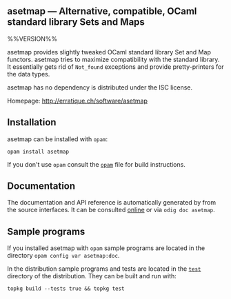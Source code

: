 asetmap — Alternative, compatible, OCaml standard library Sets and Maps
-------------------------------------------------------------------------------
%%VERSION%%

asetmap provides slightly tweaked OCaml standard library Set and Map
functors. asetmap tries to maximize compatibility with the standard
library. It essentially gets rid of `Not_found` exceptions and provide
pretty-printers for the data types.

asetmap has no dependency is distributed under the ISC license.

Homepage: http://erratique.ch/software/asetmap  

## Installation

asetmap can be installed with `opam`:

    opam install asetmap

If you don't use `opam` consult the [`opam`](opam) file for build
instructions.

## Documentation

The documentation and API reference is automatically generated by from
the source interfaces. It can be consulted [online][doc] or via `odig
doc asetmap`.

[doc]: http://erratique.ch/software/asetmap/doc

## Sample programs

If you installed asetmap with `opam` sample programs are located in
the directory `opam config var asetmap:doc`.

In the distribution sample programs and tests are located in the
[`test`](test) directory of the distribution. They can be built and run
with:

    topkg build --tests true && topkg test 
